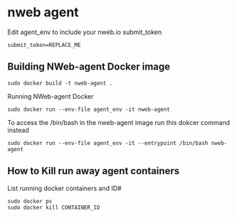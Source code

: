 nweb agent
===========

Edit agent_env to include your nweb.io submit_token

```
submit_token=REPLACE_ME
```

Building NWeb-agent Docker image
------------------------

```
sudo docker build -t nweb-agent .
```

Running NWeb-agent Docker

```
sudo docker run --env-file agent_env -it nweb-agent
```

To access the /bin/bash in the nweb-agent image run this dokcer command instead

```
sudo docker run --env-file agent_env -it --entrypoint /bin/bash nweb-agent
```

How to Kill run away agent containers
------------------------

List running docker containers and ID#
```
sudo docker ps
sudo docker kill CONTAINER_ID
```
